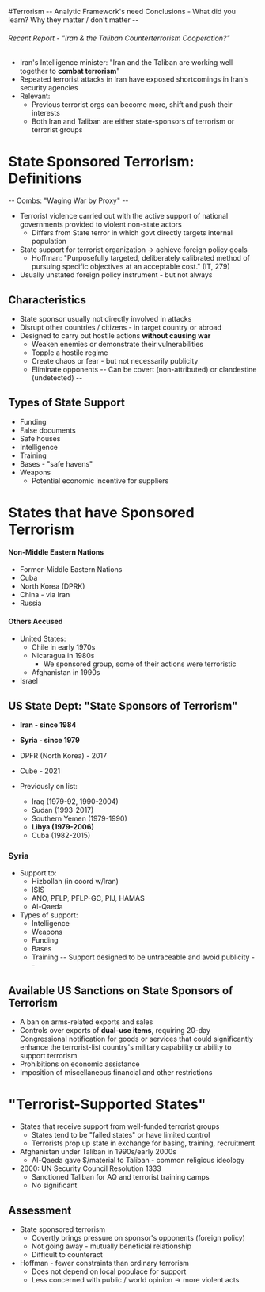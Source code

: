 #Terrorism
-- Analytic Framework's need Conclusions - What did you learn? Why they matter / don't matter --

###### Recent Report - "Iran & the Taliban Counterterrorism Cooperation?"
- Iran's Intelligence minister: "Iran and the Taliban are working well together to **combat terrorism**"
- Repeated terrorist attacks in Iran have exposed shortcomings in Iran's security agencies
- Relevant:
	- Previous terrorist orgs can become more, shift and push their interests
	- Both Iran and Taliban are either state-sponsors of terrorism or terrorist groups

# State Sponsored Terrorism: Definitions
-- Combs: "Waging War by Proxy" --
- Terrorist violence carried out with the active support of national governments provided to violent non-state actors
	- Differs from State terror in which govt directly targets internal population
- State support for terrorist organization -> achieve foreign policy goals
	- Hoffman: "Purposefully targeted, deliberately calibrated method of pursuing specific objectives at an acceptable cost." (IT, 279)
- Usually unstated foreign policy instrument - but not always
## Characteristics
- State sponsor usually not directly involved in attacks
- Disrupt other countries / citizens - in target country or abroad
- Designed to carry out hostile actions **without causing war**
	- Weaken enemies or demonstrate their vulnerabilities
	- Topple a hostile regime
	- Create chaos or fear - but not necessarily publicity
	- Eliminate opponents
-- Can be covert (non-attributed) or clandestine (undetected) --

## Types of State Support
- Funding 
- False documents
- Safe houses
- Intelligence
- Training 
- Bases - "safe havens"
- Weapons
	- Potential economic incentive for suppliers

# States that have Sponsored Terrorism
#### Non-Middle Eastern Nations
- Former-Middle Eastern Nations
- Cuba
- North Korea (DPRK)
- China - via Iran
- Russia
#### Others Accused
- United States:
	- Chile in early 1970s
	- Nicaragua in 1980s
		- We sponsored group, some of their actions were terroristic
	- Afghanistan in 1990s
- Israel

## US State Dept: "State Sponsors of Terrorism"
- **Iran - since 1984**
- **Syria - since 1979**
- DPFR (North Korea) - 2017
- Cube - 2021

- Previously on list:
	- Iraq (1979-92, 1990-2004)
	- Sudan (1993-2017)
	- Southern Yemen (1979-1990)
	- **Libya (1979-2006)**
	- Cuba (1982-2015)

### Syria
- Support to:
	- Hizbollah (in coord w/Iran)
	- ISIS
	- ANO, PFLP, PFLP-GC, PIJ, HAMAS
	- Al-Qaeda
- Types of support:
	- Intelligence
	- Weapons
	- Funding
	- Bases
	- Training
-- Support designed to be untraceable and avoid publicity --

## Available US Sanctions on State Sponsors of Terrorism
- A ban on arms-related exports and sales
- Controls over exports of **dual-use items**, requiring 20-day Congressional notification for goods or services that could significantly enhance the terrorist-list country's military capability or ability to support terrorism
- Prohibitions on economic assistance
- Imposition of miscellaneous financial and other restrictions

# "Terrorist-Supported States"
- States that receive support from well-funded terrorist groups
	- States tend to be "failed states" or have limited control
	- Terrorists prop up state in exchange for basing, training, recruitment
- Afghanistan under Taliban in 1990s/early 2000s
	- Al-Qaeda gave $/material to Taliban - common religious ideology
- 2000: UN Security Council Resolution 1333
	- Sanctioned Taliban for AQ and terrorist training camps
	- No significant 

## Assessment
- State sponsored terrorism
	- Covertly brings pressure on sponsor's opponents (foreign policy)
	- Not going away - mutually beneficial relationship
	- Difficult to counteract
- Hoffman - fewer constraints than ordinary terrorism
	- Does not depend on local populace for support
	- Less concerned with public / world opinion -> more violent acts